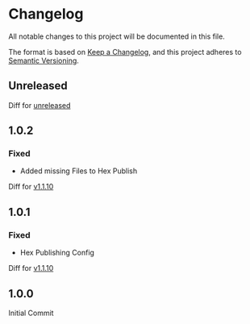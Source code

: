 # Changelog

All notable changes to this project will be documented in this file.

The format is based on [Keep a Changelog](https://keepachangelog.com/en/1.0.0/),
and this project adheres to [Semantic Versioning](https://semver.org/spec/v2.0.0.html).

<!-- Do not link the versions in the title since this is not compatible with ExDoc. -->

## Unreleased

Diff for [unreleased](https://github.com/jshmrtn/sedex/compare/v1.0.2...HEAD)

## 1.0.2

### Fixed

* Added missing Files to Hex Publish

Diff for [v1.1.10](https://github.com/jshmrtn/crontab/compare/v1.0.1...v1.0.2)

## 1.0.1

### Fixed

* Hex Publishing Config

Diff for [v1.1.10](https://github.com/jshmrtn/crontab/compare/v1.0.0...v1.0.1)

## 1.0.0

Initial Commit